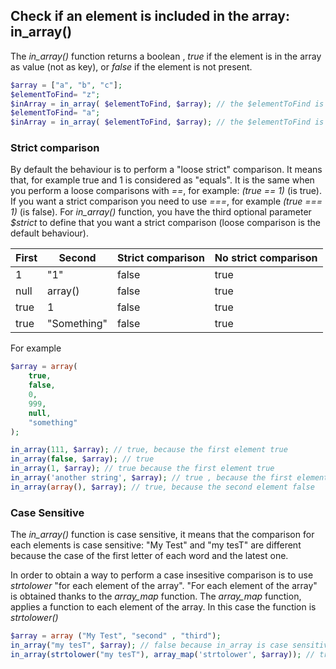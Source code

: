 ## Check if an element is included in the array:  in_array()
The *in_array()* function returns a boolean , *true* if the element is in the array as value (not as key), or *false* if the element is not present.


```php
$array = ["a", "b", "c"];
$elementToFind= "z";
$inArray = in_array( $elementToFind, $array); // the $elementToFind is NOT in the $array
$elementToFind= "a";
$inArray = in_array( $elementToFind, $array); // the $elementToFind is in the $array
```
### Strict comparison
By default the behaviour is to perform a "loose strict" comparison.
It means that, for example true and 1 is considered as "equals".
It is the same when you perform a loose comparisons with *==*, for example: *(true == 1)* (is true). If you want a strict comparison you need to use *===*, for example *(true === 1)* (is false). For *in_array()* function, you have the third optional parameter *$strict* to define that you want a strict comparison (loose comparison is the default behaviour). 

| First | Second      | Strict comparison | No strict comparison |
|-------|-------------|-------------------|----------------------|
| 1     | "1"         | false             | true                 |
| null  | array()     | false             | true                 |
| true  | 1           | false             | true                 |
| true  | "Something" | false             | true                 |

For example
```php
$array = array(
    true,
    false,
    0,
    999,
    null,
    "something"
);

in_array(111, $array); // true, because the first element true
in_array(false, $array); // true
in_array(1, $array); // true because the first element true
in_array('another string', $array); // true , because the first element true
in_array(array(), $array); // true, because the second element false
```

### Case Sensitive
The *in_array()* function is case sensitive, it means that the comparison for each elements is case sensitive: "My Test" and "my tesT" are different because the case of the first letter of each word and the latest one.

In order to obtain a way to perform a case insesitive comparison is to use *strtolower* "for each element of the array".
"For each element of the array" is obtained thanks to the *array_map* function. The *array_map* function, applies a function to each element of the array. In this case the function is *strtolower()*

```php
$array = array ("My Test", "second" , "third");
in_array("my tesT", $array); // false because in_array is case sensitive
in_array(strtolower("my tesT"), array_map('strtolower', $array)); // true
```
